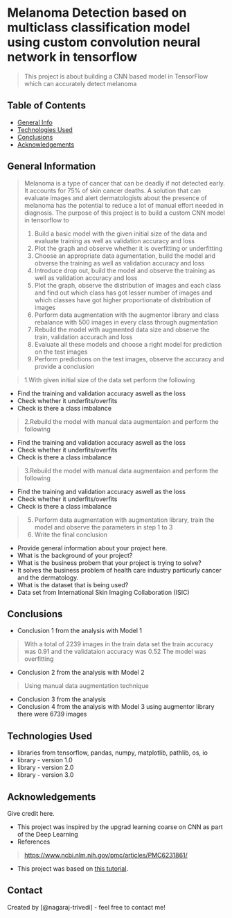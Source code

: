 # Melanoma Detection based on multiclass classification model using custom convolution neural network in tensorflow
> This project is about building a CNN based model in TensorFlow which can accurately detect melanoma


## Table of Contents
* [General Info](#general-information)
* [Technologies Used](#technologies-used)
* [Conclusions](#conclusions)
* [Acknowledgements](#acknowledgements)

<!-- You can include any other section that is pertinent to your problem -->

## General Information
> Melanoma is a type of cancer that can be deadly if not detected early. It accounts for 75% of skin cancer deaths. A solution that can evaluate images and alert dermatologists about the presence of melanoma has the potential to reduce a lot of manual effort needed in diagnosis.
> The purpose of this project is to build a custom CNN model in tensorflow to 
> 
> 1. Build a basic model with the given initial size of the data and evaluate training as well as validation accuracy and loss
> 2. Plot the graph and observe whether it is overfitting or underfitting
> 3. Choose an appropriate data agumentation, build the model and obverse the training as well as validation accuracy and loss
> 4. Introduce drop out, build the model and observe the training as well as validation accuracy and loss
> 5. Plot the graph, observe the distribution of images and each class and find out which class has got lesser number of images and which classes have got higher proportionate of distribution of images
> 6. Perform data augmentation with the augmentor library and class rebalance with 500 images in every class through augmentation
> 7. Rebuild the model with augmented data size and observe the train, validation accurach and loss
> 8. Evaluate all these models and choose a right model for prediction on the test images
> 9. Perform predictions on the test images, observe the accuracy and provide a conclusion

> 1.With given initial size of the data set perform the following
   -  Find the training and validation accuracy aswell as the loss
   -  Check whether it underfits/overfits
   -  Check is there a class imbalance

> 2.Rebuild the model with manual data augmentaion and perform the following
   -  Find the training and validation accuracy aswell as the loss
   -  Check whether it underfits/overfits
   -  Check is there a class imbalance
> 3.Rebuild the model with manual data augmentaion and perform the following
   -  Find the training and validation accuracy aswell as the loss
   -  Check whether it underfits/overfits
   -  Check is there a class imbalance
> 5. Perform data augmentation with augmentation library, train the model and observe the parameters in step 1 to 3
> 6. Write the final conclusion
- Provide general information about your project here.
- What is the background of your project?
- What is the business probem that your project is trying to solve?
- It solves the business problem of health care industry particurly cancer and the dermatology.
- What is the dataset that is being used?
- Data set from International Skin Imaging Collaboration (ISIC)

<!-- You don't have to answer all the questions - just the ones relevant to your project. -->

## Conclusions
- Conclusion 1 from the analysis with Model 1
> With a total of 2239 images in the train data set the train accuracy was 0.91 and the validataion accuracy was 0.52 The model was overfitting
- Conclusion 2 from the analysis with Model 2
> Using manual data augmentation technique
- Conclusion 3 from the analysis
- Conclusion 4 from the analysis with Model 3 using augmentor library there were 6739 images

<!-- You don't have to answer all the questions - just the ones relevant to your project. -->


## Technologies Used
- libraries from tensorflow, pandas, numpy, matplotlib, pathlib, os, io
- library - version 1.0
- library - version 2.0
- library - version 3.0

<!-- As the libraries versions keep on changing, it is recommended to mention the version of library used in this project -->

## Acknowledgements
Give credit here.
- This project was inspired by the upgrad learning coarse on CNN as part of the Deep Learning
- References
> https://www.ncbi.nlm.nih.gov/pmc/articles/PMC6231861/
> 
- This project was based on [this tutorial](https://learn.upgrad.com/course/1992?courseId=12362).


## Contact
Created by [@nagaraj-trivedi] - feel free to contact me!


<!-- Optional -->
<!-- ## License -->
<!-- This project is open source and available under the [... License](). -->

<!-- You don't have to include all sections - just the one's relevant to your project -->

